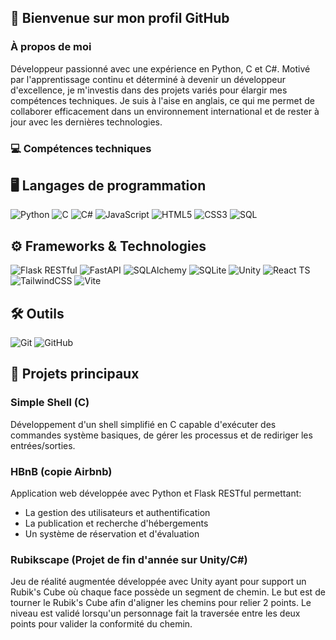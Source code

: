 ## 👋 Bienvenue sur mon profil GitHub
### À propos de moi
Développeur passionné avec une expérience en Python, C et C#. Motivé par l'apprentissage continu et déterminé à devenir un développeur d'excellence, je m'investis dans des projets variés pour élargir mes compétences techniques.
Je suis à l'aise en anglais, ce qui me permet de collaborer efficacement dans un environnement international et de rester à jour avec les dernières technologies.

### 💻 Compétences techniques

## 🖥️ Langages de programmation

![Python](https://img.shields.io/badge/Python-3776AB?style=for-the-badge&logo=python&logoColor=white)
![C](https://img.shields.io/badge/C-00599C?style=for-the-badge&logo=c&logoColor=white)
![C#](https://img.shields.io/badge/C%23-239120?style=for-the-badge&logo=c-sharp&logoColor=white)
![JavaScript](https://img.shields.io/badge/JavaScript-F7DF1E?style=for-the-badge&logo=javascript&logoColor=black)
![HTML5](https://img.shields.io/badge/HTML5-E34F26?style=for-the-badge&logo=html5&logoColor=white)
![CSS3](https://img.shields.io/badge/CSS3-1572B6?style=for-the-badge&logo=css3&logoColor=white)
![SQL](https://img.shields.io/badge/SQL-4479A1?style=for-the-badge&logo=database&logoColor=white)

## ⚙️ Frameworks & Technologies

![Flask RESTful](https://img.shields.io/badge/Flask-000000?style=for-the-badge&logo=flask&logoColor=white)
![FastAPI](https://img.shields.io/badge/FastAPI-009688?style=for-the-badge&logo=fastapi&logoColor=white)
![SQLAlchemy](https://img.shields.io/badge/SQLAlchemy-336791?style=for-the-badge&logo=sqlalchemy&logoColor=white)
![SQLite](https://img.shields.io/badge/SQLite-003B57?style=for-the-badge&logo=sqlite&logoColor=white)
![Unity](https://img.shields.io/badge/Unity-000000?style=for-the-badge&logo=unity&logoColor=white)
![React TS](https://img.shields.io/badge/React_TS-3178C6?style=for-the-badge&logo=react&logoColor=white)
![TailwindCSS](https://img.shields.io/badge/Tailwind_CSS-38B2AC?style=for-the-badge&logo=tailwind-css&logoColor=white)
![Vite](https://img.shields.io/badge/Vite-646CFF?style=for-the-badge&logo=vite&logoColor=white)

## 🛠️ Outils

![Git](https://img.shields.io/badge/Git-F05032?style=for-the-badge&logo=git&logoColor=white)
![GitHub](https://img.shields.io/badge/GitHub-181717?style=for-the-badge&logo=github&logoColor=white)

## 🚀 Projets principaux
### Simple Shell (C)
Développement d'un shell simplifié en C capable d'exécuter des commandes système basiques, de gérer les processus et de rediriger les entrées/sorties.

### HBnB (copie Airbnb)
Application web développée avec Python et Flask RESTful permettant:
- La gestion des utilisateurs et authentification
- La publication et recherche d'hébergements
- Un système de réservation et d'évaluation

### Rubikscape (Projet de fin d'année sur Unity/C#)
Jeu de réalité augmentée développée avec Unity ayant pour support un Rubik's Cube où chaque face possède un segment de chemin. Le but est de tourner le Rubik's Cube afin d'aligner les chemins pour relier 2 points. Le niveau est validé lorsqu'un personnage fait la traversée entre les deux points pour valider la conformité du chemin.
